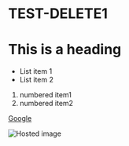 # TEST-DELETE1
# This is a heading
- List item 1
- List item 2
1. numbered item1
1. numbered item2

[Google](https://www.google.com/)

![Hosted image](https://images.pexels.com/photos/356378/pexels-photo-356378.jpeg?auto=compress&cs=tinysrgb&dpr=2&h=650&w=940 "PET DOG")

